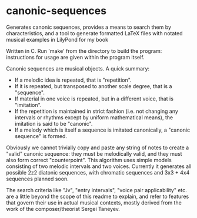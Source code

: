 # canonic-sequences
Generates canonic sequences, provides a means to search them by characteristics, and a tool to generate
formatted LaTeX files with notated musical examples in LilyPond for my book

Written in C. Run 'make' from the directory to build the program: instructions for usage are given within the program itself.

Canonic sequences are musical objects. A quick summary:
- If a melodic idea is repeated, that is "repetition".
- If it is repeated, but transposed to another scale degree, that is a "sequence".
- If material in one voice is repeated, but in a different voice, that is "imitation".
- If the repetition is maintained in strict fashion (i.e. not changing any intervals or rhythms except by uniform mathematical
means), the imitation is said to be "canonic".
- If a melody which is itself a sequence is imitated canonically, a "canonic sequence" is formed.

Obviously we cannot trivially copy and paste any string of notes to create a "valid" canonic sequence: they must be melodically valid,
and they must also form correct "counterpoint". This algorithm uses simple models consisting of two melodic intervals and two voices.
Currently it generates all possible 2z2 diatonic sequences, with chromatic sequences and 3x3 + 4x4 sequences planned soon.

The search criteria like "Jv", "entry intervals", "voice pair applicability" etc. are a little beyond the scope of this readme to explain,
and refer to features that govern their use in actual musical contexts, mostly derived from the work of the composer/theorist Sergei Taneyev.
